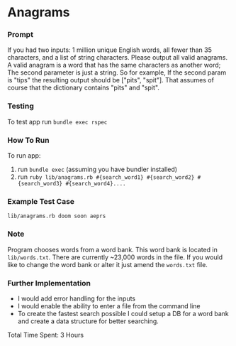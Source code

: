 # Anagrams

### Prompt

If you had two inputs: 1 million unique English words, all fewer than 35 characters, and a list of string characters.  Please output all valid anagrams.  A valid anagram is a word that has the same characters as another word;  The second parameter is just a string.  So for example, If the second param is "tips" the resulting output should be ["pits", "spit"].  That assumes of course that the dictionary contains "pits" and "spit".

### Testing

To test app run `bundle exec rspec`

### How To Run

To run app:

1. run `bundle exec` (assuming you have bundler installed)
1. run `ruby lib/anagrams.rb #{search_word1} #{search_word2} #{search_word3} #{search_word4}....`

### Example Test Case

`lib/anagrams.rb doom soon aeprs`

### Note

Program chooses words from a word bank. This word bank is located in `lib/words.txt`. There are currently ~23,000 words in the file. If you would like to change the word bank or alter it just amend the `words.txt` file.

### Further Implementation

- I would add error handling for the inputs
- I would enable the ability to enter a file from the command line
- To create the fastest search possible I could setup a DB for a word bank and create a data structure for better searching.


Total Time Spent: 3 Hours

